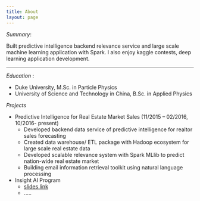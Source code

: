 ```yaml
---
title: About
layout: page
---
```


*Summary*: 

Built predictive intelligence backend relevance service and large scale machine learning application with Spark. I also enjoy kaggle contests, deep learning application development.

-------------

*Education* : 

* Duke University, M.Sc. in Particle Physics 
* University of Science and Technology in China, B.Sc. in Applied Physics 

*Projects*

- Predictive Intelligence for Real Estate Market Sales	(11/2015 – 02/2016, 10/2016- present)
	- Developed backend data service of predictive intelligence for realtor sales forecasting
	- Created data warehouse/ ETL package with Hadoop ecosystem for large scale real estate data 
	- Developed scalable relevance system with Spark MLlib to predict nation-wide real estate market 
	- Building email information retrieval toolkit using natural language processing
- Insight AI Program
	- [slides link](https://drive.google.com/file/d/0B_2-bkTLf3p6SnRRdjBYWFRlS28/view?usp=sharing)
	- .....

